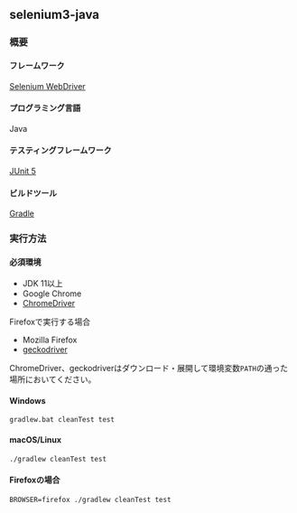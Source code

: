 ## selenium3-java

### 概要

#### フレームワーク

[Selenium WebDriver](https://www.selenium.dev/)

#### プログラミング言語

Java

#### テスティングフレームワーク

[JUnit 5](https://junit.org/junit5/)

#### ビルドツール

[Gradle](https://gradle.org/)

### 実行方法

#### 必須環境

* JDK 11以上
* Google Chrome
* [ChromeDriver](https://chromedriver.chromium.org/downloads)

Firefoxで実行する場合

* Mozilla Firefox
* [geckodriver](https://github.com/mozilla/geckodriver/releases)

ChromeDriver、geckodriverはダウンロード・展開して環境変数`PATH`の通った場所においてください。


#### Windows

```
gradlew.bat cleanTest test
```

#### macOS/Linux

```
./gradlew cleanTest test
```

#### Firefoxの場合

```
BROWSER=firefox ./gradlew cleanTest test
```